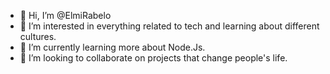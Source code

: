 - 👋 Hi, I’m @ElmiRabelo
- 👀 I’m interested in everything related to tech and learning about different cultures.
- 🌱 I’m currently learning more about Node.Js.
- 💞️ I’m looking to collaborate on projects that change people's life.

<!---
ElmiRabelo/ElmiRabelo is a ✨ special ✨ repository because its `README.md` (this file) appears on your GitHub profile.
You can click the Preview link to take a look at your changes.
--->
